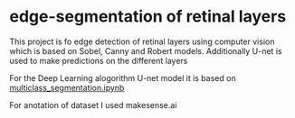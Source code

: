 # edge-segmentation of retinal layers

This project is fo edge detection of retinal layers using computer vision which is based on Sobel, Canny and Robert models.
Additionally U-net is used to make predictions on the different layers

For the Deep Learning alogorithm U-net model it is based on
[multiclass_segmentation.ipynb](https://github.com/Beknaizer/OCT-Retinal-Layer-Segmenter/blob/6cceeb5501893421f8dbb46764aeba2971c70f1a/simple_unet.py)


For anotation of dataset I used makesense.ai
